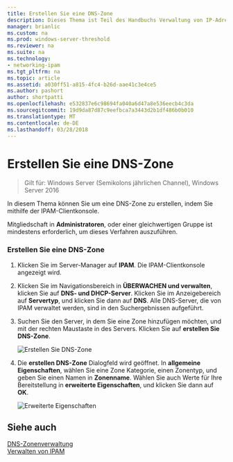 ```yaml
---
title: Erstellen Sie eine DNS-Zone
description: Dieses Thema ist Teil des Handbuchs Verwaltung von IP-Adressverwaltung (IPAM) in Windows Server2016.
manager: brianlic
ms.custom: na
ms.prod: windows-server-threshold
ms.reviewer: na
ms.suite: na
ms.technology:
- networking-ipam
ms.tgt_pltfrm: na
ms.topic: article
ms.assetid: a030ff51-a815-4fc4-b26d-aae41c3e4ce5
ms.author: pashort
author: shortpatti
ms.openlocfilehash: e532837e6c98694fa040a6d47a8e536eecb4c3da
ms.sourcegitcommit: 19d9da87d87c9eefbca7a3443d2b1df486b0b010
ms.translationtype: MT
ms.contentlocale: de-DE
ms.lasthandoff: 03/28/2018
---
```

# <a name="create-a-dns-zone"></a>Erstellen Sie eine DNS-Zone

>Gilt für: Windows Server (Semikolons jährlichen Channel), Windows Server 2016

In diesem Thema können Sie um eine DNS-Zone zu erstellen, indem Sie mithilfe der IPAM-Clientkonsole.  
  
Mitgliedschaft in **Administratoren**, oder einer gleichwertigen Gruppe ist mindestens erforderlich, um dieses Verfahren auszuführen.  
  
### <a name="to-create-a-dns-zone"></a>Erstellen Sie eine DNS-Zone  
  
1.  Klicken Sie im Server-Manager auf **IPAM**. Die IPAM-Clientkonsole angezeigt wird.  
  
2.  Klicken Sie im Navigationsbereich in **ÜBERWACHEN und verwalten**, klicken Sie auf **DNS- und DHCP-Server**. Klicken Sie im Anzeigebereich auf **Servertyp**, und klicken Sie dann auf **DNS**. Alle DNS-Server, die von IPAM verwaltet werden, sind in den Suchergebnissen aufgeführt.  
  
3.  Suchen Sie den Server, in dem Sie eine Zone hinzufügen möchten, und mit der rechten Maustaste in des Servers.  Klicken Sie auf **erstellen Sie DNS-Zone**.  
  
    ![Erstellen Sie DNS-Zone](../../media/Create-a-DNS-Zone/ipam_CreateDNSZone_01a.jpg)  
  
4.  Die **erstellen DNS-Zone** Dialogfeld wird geöffnet. In **allgemeine Eigenschaften**, wählen Sie eine Zone Kategorie, einen Zonentyp, und geben Sie einen Namen in **Zonenname**. Wählen Sie auch Werte für Ihre Bereitstellung in **erweiterte Eigenschaften**, und klicken Sie dann auf **OK**.  
  
    ![Erweiterte Eigenschaften](../../media/Create-a-DNS-Zone/ipam_CreateDNSZone_02a.jpg)  
  
## <a name="see-also"></a>Siehe auch  
[DNS-Zonenverwaltung](DNS-Zone-Management.md)  
[Verwalten von IPAM](Manage-IPAM.md)  
  


